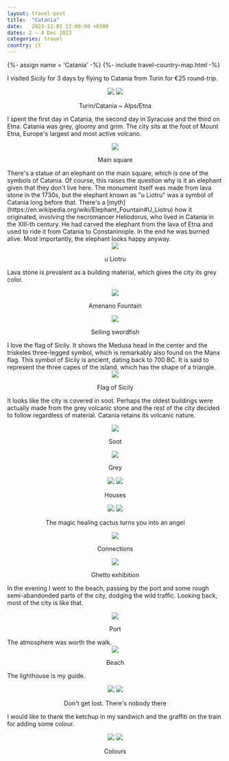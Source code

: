 ```yaml
---
layout: travel-post
title:  "Catania"
date:   2023-12-01 12:00:00 +0300
dates: 2 – 4 Dec 2023
categories: travel
country: it
---
```

{%- assign name = 'Catania' -%}
{%- include travel-country-map.html -%}


I visited Sicily for 3 days by flying to Catania from Turin for €25 round-trip. 
<center>
    <div class="side-by-side">
        <img src="{{site.baseurl}}/assets/img/catania/0.jpg" />
        <img src="{{site.baseurl}}/assets/img/catania/0-1.jpg" />
    </div>
    <p class="image-label">Turin/Catania ~ Alps/Etna</p>
</center>

I spent the first day in Catania, the second day in Syracuse and the third on Etna. Catania was grey, gloomy and grim. The city sits at the foot of Mount Etna, Europe's largest and most active volcano.
<center>
    <img src="{{site.baseurl}}/assets/img/catania/1.jpg" />
    <p class="image-label">Main square</p>
</center>
There's a statue of an elephant on the main square, which is one of the symbols of Catania. Of course, this raises the question why is it an elephant given that they don't live here. The monument itself was made from lava stone in the 1730s, but the elephant known as "u Liotru" was a symbol of Catania long before that. There's a [myth](https://en.wikipedia.org/wiki/Elephant_Fountain#U_Liotru) how it originated, involving the necromancer Heliodorus, who lived in Catania in the XIII-th century. He had carved the elephant from the lava of Etna and used to ride it from Catania to Constaninople. In the end he was burned alive. Most importantly, the elephant looks happy anyway.
<center>
    <img src="{{site.baseurl}}/assets/img/catania/2.jpg" />
    <p class="image-label">u Liotru</p>
</center>

Lava stone is prevalent as a building material, which gives the city its grey color.
<center>
    <img src="{{site.baseurl}}/assets/img/catania/3.jpg" />
    <p class="image-label">Amenano Fountain</p>
</center>
<center>
    <img src="{{site.baseurl}}/assets/img/catania/4.jpg" />
    <p class="image-label">Selling swordfish</p>
</center>
I love the flag of Sicily. It shows the Medusa head in the center and the triskeles three-legged symbol, which is remarkably also found on the Manx flag. This symbol of Sicily is ancient, dating back to 700 BC. It is said to represent the three capes of the island, which has the shape of a triangle.
<center>
    <img src="{{site.baseurl}}/assets/img/catania/5.jpg" />
    <p class="image-label">Flag of Sicily</p>
</center>


It looks like the city is covered in soot. Perhaps the oldest buildings were actually made from the grey volcanic stone and the rest of the city decided to follow regardless of material. Catania retains its volcanic nature.
<center>
    <img src="{{site.baseurl}}/assets/img/catania/9.jpg" />
    <p class="image-label">Soot</p>
</center>
<center>
    <img src="{{site.baseurl}}/assets/img/catania/6.jpg" />
    <p class="image-label">Grey</p>
</center>
<center>
    <div class="side-by-side">
        <img src="{{site.baseurl}}/assets/img/catania/12.jpg" />
        <img src="{{site.baseurl}}/assets/img/catania/10.jpg" />
    </div>
    <p class="image-label">Houses</p>
</center>

<center>
    <div class="side-by-side">
        <img src="{{site.baseurl}}/assets/img/catania/13.jpg" />
        <img src="{{site.baseurl}}/assets/img/catania/11.jpg" />
    </div>
    <p class="image-label">The magic healing cactus turns you into an angel</p>
</center>

<center>
    <img src="{{site.baseurl}}/assets/img/catania/8.jpg" />
    <p class="image-label">Connections</p>
</center>

<center>
    <img src="{{site.baseurl}}/assets/img/catania/7.jpg" />
    <p class="image-label">Ghetto exhibition</p>
</center>

In the evening I went to the beach, passing by the port and some rough semi-abandonded parts of the city, dodging the wild traffic. Looking back, most of the city is like that.
<center>
    <img src="{{site.baseurl}}/assets/img/catania/14.jpg" />
    <p class="image-label">Port</p>
</center>
The atmosphere was worth the walk.
<center>
    <img src="{{site.baseurl}}/assets/img/catania/15.jpg" />
    <p class="image-label">Beach</p>
</center>

The lighthouse is my guide.
<center>
    <div class="side-by-side">
        <img src="{{site.baseurl}}/assets/img/catania/16.jpg" />
        <img src="{{site.baseurl}}/assets/img/catania/17.jpg" />
    </div>
    <p class="image-label">Don't get lost. There's nobody there</p>
</center>

I would like to thank the ketchup in my sandwich and the graffiti on the train for adding some colour.
<center>
    <div class="side-by-side">
        <img src="{{site.baseurl}}/assets/img/catania/18.jpg" />
        <img src="{{site.baseurl}}/assets/img/catania/19.jpg" />
    </div>
    <p class="image-label">Colours</p>
</center>
